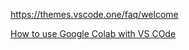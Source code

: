 https://themes.vscode.one/faq/welcome 

[How to use Google Colab with VS COde](https://www.freecodecamp.org/news/how-to-use-google-colab-with-vs-code/)

